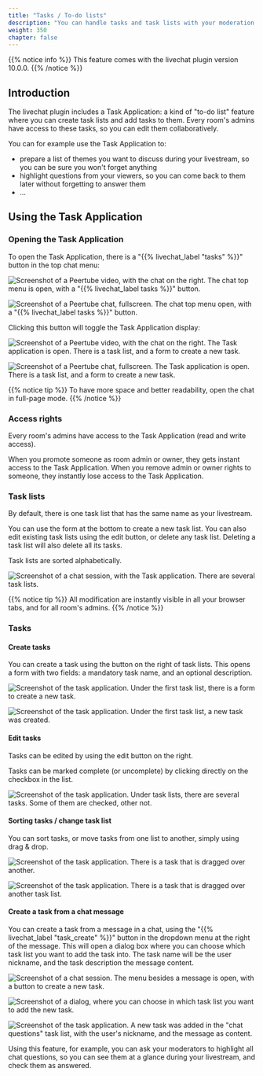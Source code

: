 ```yaml
---
title: "Tasks / To-do lists"
description: "You can handle tasks and task lists with your moderation team."
weight: 350
chapter: false
---
```


{{% notice info %}}
This feature comes with the livechat plugin version 10.0.0.
{{% /notice %}}

## Introduction

The livechat plugin includes a Task Application: a kind of "to-do list" feature where you can create task lists and add tasks to them.
Every room's admins have access to these tasks, so you can edit them collaboratively.

You can for example use the Task Application to:

* prepare a list of themes you want to discuss during your livestream, so you can be sure you won't forget anything
* highlight questions from your viewers, so you can come back to them later without forgetting to answer them
* ...

## Using the Task Application

### Opening the Task Application

To open the Task Application, there is a "{{% livechat_label "tasks" %}}" button in the top chat menu:

![Screenshot of a Peertube video, with the chat on the right. The chat top menu is open, with a "{{% livechat_label tasks %}}" button.](/peertube-plugin-livechat/images/task_open_app_video.png?classes=shadow,border&height=200px "Opening the Task Application")

![Screenshot of a Peertube chat, fullscreen. The chat top menu open, with a "{{% livechat_label tasks %}}" button.](/peertube-plugin-livechat/images/task_open_app_fullpage.png?classes=shadow,border&height=200px "Opening the Task Application")

Clicking this button will toggle the Task Application display:

![Screenshot of a Peertube video, with the chat on the right. The Task application is open. There is a task list, and a form to create a new task.](/peertube-plugin-livechat/images/task_app_video_1.png?classes=shadow,border&height=200px "Task Application")

![Screenshot of a Peertube chat, fullscreen.  The Task application is open. There is a task list, and a form to create a new task.](/peertube-plugin-livechat/images/task_app_fullpage_1.png?classes=shadow,border&height=200px "Task Application")

{{% notice tip %}}
To have more space and better readability, open the chat in full-page mode.
{{% /notice %}}

### Access rights

Every room's admins have access to the Task Application (read and write access).

When you promote someone as room admin or owner, they gets instant access to the Task Application.
When you remove admin or owner rights to someone, they instantly lose access to the Task Application.

### Task lists

By default, there is one task list that has the same name as your livestream.

You can use the form at the bottom to create a new task list.
You can also edit existing task lists using the edit button, or delete any task list. Deleting a task list will also delete all its tasks.

Task lists are sorted alphabetically.

![Screenshot of a chat session, with the Task application. There are several task lists.](/peertube-plugin-livechat/images/task_app_task_lists.png?classes=shadow,border&height=200px "Task lists")

{{% notice tip %}}
All modification are instantly visible in all your browser tabs, and for all room's admins.
{{% /notice %}}

### Tasks

#### Create tasks

You can create a task using the button on the right of task lists.
This opens a form with two fields: a mandatory task name, and an optional description.

![Screenshot of the task application. Under the first task list, there is a form to create a new task.](/peertube-plugin-livechat/images/task_app_task_form.png?classes=shadow,border&height=200px "Task form")

![Screenshot of the task application. Under the first task list, a new task was created.](/peertube-plugin-livechat/images/task_app_task_1.png?classes=shadow,border&height=200px "Task created")

#### Edit tasks

Tasks can be edited by using the edit button on the right.

Tasks can be marked complete (or uncomplete) by clicking directly on the checkbox in the list.

![Screenshot of the task application. Under task lists, there are several tasks. Some of them are checked, other not.](/peertube-plugin-livechat/images/task_app_task_2.png?classes=shadow,border&height=200px "Tasks")

#### Sorting tasks / change task list

You can sort tasks, or move tasks from one list to another, simply using drag & drop.

![Screenshot of the task application. There is a task that is dragged over another.](/peertube-plugin-livechat/images/task_drag_drop.png?classes=shadow,border&height=200px "Drag and drop to sort")

![Screenshot of the task application. There is a task that is dragged over another task list.](/peertube-plugin-livechat/images/task_drag_drop_task_list.png?classes=shadow,border&height=200px "Drag and drop to move to another list")

#### Create a task from a chat message

You can create a task from a message in a chat, using the "{{% livechat_label "task_create" %}}" button in the dropdown menu at the right of the message.
This will open a dialog box where you can choose which task list you want to add the task into.
The task name will be the user nickname, and the task description the message content.

![Screenshot of a chat session. The menu besides a message is open, with a button to create a new task.](/peertube-plugin-livechat/images/task_from_message_1.png?classes=shadow,border&height=200px "Create task from message")

![Screenshot of a dialog, where you can choose in which task list you want to add the new task.](/peertube-plugin-livechat/images/task_from_message_2.png?classes=shadow,border&height=200px "Choose the task list")

![Screenshot of the task application. A new task was added in the "chat questions" task list, with the user's nickname, and the message as content.](/peertube-plugin-livechat/images/task_from_message_3.png?classes=shadow,border&height=200px "Task created")

Using this feature, for example, you can ask your moderators to highlight all chat questions, so you can see them at a glance during your livestream, and check them as answered.

